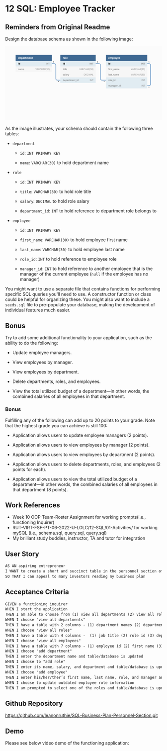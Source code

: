 # 12 SQL: Employee Tracker

## Reminders from Original Readme 
Design the database schema as shown in the following image:

![Database schema includes tables labeled “employee,” role,” and “department.”](./Assets/12-sql-homework-demo-01.png)

As the image illustrates, your schema should contain the following three tables:

* `department`

    * `id`: `INT PRIMARY KEY`

    * `name`: `VARCHAR(30)` to hold department name

* `role`

    * `id`: `INT PRIMARY KEY`

    * `title`: `VARCHAR(30)` to hold role title

    * `salary`: `DECIMAL` to hold role salary

    * `department_id`: `INT` to hold reference to department role belongs to

* `employee`

    * `id`: `INT PRIMARY KEY`

    * `first_name`: `VARCHAR(30)` to hold employee first name

    * `last_name`: `VARCHAR(30)` to hold employee last name

    * `role_id`: `INT` to hold reference to employee role

    * `manager_id`: `INT` to hold reference to another employee that is the manager of the current employee (`null` if the employee has no manager)

You might want to use a separate file that contains functions for performing specific SQL queries you'll need to use. A constructor function or class could be helpful for organizing these. You might also want to include a `seeds.sql` file to pre-populate your database, making the development of individual features much easier.

## Bonus

Try to add some additional functionality to your application, such as the ability to do the following:

* Update employee managers.

* View employees by manager.

* View employees by department.

* Delete departments, roles, and employees.

* View the total utilized budget of a department&mdash;in other words, the combined salaries of all employees in that department.

### Bonus

Fulfilling any of the following can add up to 20 points to your grade. Note that the highest grade you can achieve is still 100:

* Application allows users to update employee managers (2 points).

* Application allows users to view employees by manager (2 points).

* Application allows users to view employees by department (2 points).

* Application allows users to delete departments, roles, and employees (2 points for each).

* Application allows users to view the total utilized budget of a department&mdash;in other words, the combined salaries of all employees in that department (8 points).

## Work References
* Week 10 OOP-Team-Roster Assignment for working prompts(i.e., functioning Inquirer)
* RUT-VIRT-FSF-PT-06-2022-U-LOLC/12-SQL/01-Activities/ for working mySQL (i.e., schema.sql, query.sql, query.sql)
* My brilliant study buddies, instructor, TA and tutor for integration


## User Story

```md
AS AN aspiring entrepreneur
I WANT to create a short and succinct table in the personnel section of my business plan that shows the departments and employees I need to run a successful business
SO THAT I can appeal to many investors reading my business plan
```

## Acceptance Criteria

```md
GIVEN a functioning inquirer
WHEN I start the application
THEN I am able to choose from (1) view all departments (2) view all roles (3) view all employees (4) add department (5) add role (6) add employee (7) update to revise any outdated employee information
WHEN I choose "view all departments" 
THEN I have a table with 2 columns - (1) department names (2) department ids
WHEN I choose "view all roles"
THEN I have a table with 4 columns -  (1) job title (2) role id (3) department (4) salary
WHEN I choose "view all employees"
THEN I have a table with 7 columns - (1) employee id (2) first name (3) last name (4) job title (5) department (6) salary (7) manager
WHEN I choose "add department"
THEN I enter the department name and table/database is updated
WHEN I choose to "add role"
THEN I enter its name, salary, and department and table/database is updated
WHEN I choose "add employee"
THEN I enter his/her/ther’s first name, last name, role, and manager and table/database is updated
WHEN I choose to update outdated employee role information
THEN I am prompted to select one of the roles and table/database is updated
```

## Github Repository
<a href="https://github.com/leanonruthie/SQL-Business-Plan-Personnel-Section.git">https://github.com/leanonruthie/SQL-Business-Plan-Personnel-Section.git</a>

## Demo
Please see below video demo of the functioning application:



